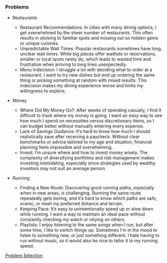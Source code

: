 ### **Problems**

- Restaurants

  - Restaurant Recommendations: In cities with many dining options, I get overwhelmed by the sheer number of restaurants. This often results in sticking to familiar spots and missing out on hidden gems or unique cuisines.
  - Unpredictable Wait Times: Popular restaurants sometimes have long, unclear wait times. While big places offer waitlists or reservations, smaller or local spots rarely do, which leads to wasted time and frustration when arriving to long lines unexpectedly.
  - Menu Indecision: I struggle a lot with deciding what to order at a restaurant. I want to try new dishes but end up ordering the same thing or picking something at random with mixed results. This indecision makes my dining experience worse and limits my willingness to explore.

- Money

  - Where Did My Money Go?: After weeks of spending casually, I find it difficult to track where my money is going. I want an easy way to see how much I spend on necessities versus discretionary items, so I can budget better without manually entering every expense.
  - Lack of Savings Guidance: It’s hard to know how much I should realistically save after receiving a paycheck. Without clear benchmarks or advice tailored to my age and situation, financial planning feels impossible and overwhelming.
  - Invest: I’m unsure where and how to invest money wisely. The complexity of diversifying portfolios and risk management makes investing intimidating, especially since strategies used by wealthy investors may not suit an average person.

- Running
  - Finding a New Route: Discovering good running paths, especially when in new areas, is challenging. Running the same route repeatedly gets boring, and it’s hard to know which paths are safe, scenic, or meet my preferred distance and terrain.
  - Keeping Pace: It’s easy to unintentionally speed up or slow down while running. I want a way to maintain an ideal pace without constantly checking my watch or relying on others.
  - Playlists: I enjoy listening to the same songs when I run, but after some time, I like to switch things up. Sometimes I'm in the mood to listen to something new, or just something different. I hate having to run without music, so it would also be nice to tailor it to my running speed.

[Problem Selection](selection.md)
